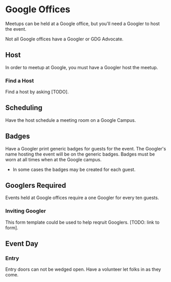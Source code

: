 # Google Offices
Meetups can be held at a Google office, but you'll need a Googler to host the event.  

Not all Google offices have a Googler or GDG Advocate. 

## Host
In order to meetup at Google, you must have a Googler host the meetup. 

### Find a Host
Find a host by asking [TODO].

## Scheduling
Have the host schedule a meeting room on a Google Campus.

## Badges
Have a Googler print generic badges for guests for the event. 
The Googler's name hosting the event will be on the generic badges.
Badges must be worn at all times when at the Google campus.

* In some cases the badges may be created for each guest.

## Googlers Required
Events held at Google offices require a one Googler for every ten guests.

### Inviting Googler
This form template could be used to help reqruit Googlers. [TODO: link to form].

## Event Day

### Entry
Entry doors can not be wedged open. Have a volunteer let folks in as they come. 
